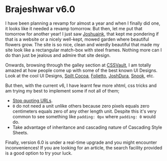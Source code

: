 # Brajeshwar v6.0

I have been planning a revamp for almost a year and when I finally did one, it looks like it needed a revamp tomorrow. But then, let me put that tomorrow for another year! I just saw [Joshuaink](http://joshuaink.com/blog/), that kept me pondering if that is a website or a nicely well-kept, mowed garden where beautiful flowers grow. The site is so nice, clean and wierdly beautiful that made my site look like a rectangular match-box with steel frames. Nothing more can I do than just be jealous and admire that site design.

Onwards, browsing through the galley section at [CSSVault](http://cssvault.com/), I am totally amazed at how people come up with some of the best known UI Designs. Look at the cool UI Designs,
[Spilt Cocoa](http://chiseko.hosted.doosh.net/),
[Folietto](http://www.folietto.at/),
[JoshDura](http://www.joshdura.com/),
[Snook](http://www.snook.ca/jonathan/),
etc.

But then, with the current v6, I have learnt few more xhtml, css tricks and am trying my best to implement some if not all of them;

- [Stop quoting URLs](http://www.w3.org/TR/CSS21/syndata.html#uri).
- `0` do not need a unit unlike others because zero pixels equals zero centimeters equals zero of any other length unit. Despite this it's very common to see something like `padding: 0px` where `padding: 0` would do.
- Take advantage of inheritance and cascading nature of Cascading Style Sheets.

Finally, version 6.0 is under a real-time upgrade and you might encounter inconveniences! If you are looking for an article, the search facility provided is a good option to try your luck.